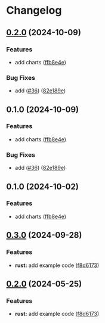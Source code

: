 # Changelog

## [0.2.0](https://github.com/aajimal/release-please-monorepo/compare/hello-rust-v0.1.0...hello-rust@v0.2.0) (2024-10-09)


### Features

* add charts ([ffb8e4e](https://github.com/aajimal/release-please-monorepo/commit/ffb8e4ec9faa4d8d168d9407047e9d1d14a4c6d2))


### Bug Fixes

* add ([#36](https://github.com/aajimal/release-please-monorepo/issues/36)) ([82e189e](https://github.com/aajimal/release-please-monorepo/commit/82e189e41a95557f8eb6e50d137a27cacee80c20))

## 0.1.0 (2024-10-09)


### Features

* add charts ([ffb8e4e](https://github.com/aajimal/release-please-monorepo/commit/ffb8e4ec9faa4d8d168d9407047e9d1d14a4c6d2))


### Bug Fixes

* add ([#36](https://github.com/aajimal/release-please-monorepo/issues/36)) ([82e189e](https://github.com/aajimal/release-please-monorepo/commit/82e189e41a95557f8eb6e50d137a27cacee80c20))

## 0.1.0 (2024-10-02)


### Features

* add charts ([ffb8e4e](https://github.com/aajimal/release-please-monorepo/commit/ffb8e4ec9faa4d8d168d9407047e9d1d14a4c6d2))

## [0.3.0](https://github.com/astriaorg/release-please-monorepo/compare/hello_rust-v0.2.0...hello_rust@v0.3.0) (2024-09-28)


### Features

* **rust:** add example code ([f8d6173](https://github.com/astriaorg/release-please-monorepo/commit/f8d61736e63e4c1baf1d881c50556fa0ba6829d0))

## [0.2.0](https://github.com/amarjanica/release-please-monorepo-example/compare/hello_rust-v0.1.0...hello_rust@v0.2.0) (2024-05-25)


### Features

* **rust:** add example code ([f8d6173](https://github.com/amarjanica/release-please-monorepo-example/commit/f8d61736e63e4c1baf1d881c50556fa0ba6829d0))
